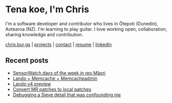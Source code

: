 # Tena koe, I'm Chris

I'm a software developer and contributor who lives in Ōtepoti (Dunedin), Aotearoa (NZ). I'm learning to play guitar. I love working open, collaboration, sharing knowledge and contribution.

[chris.bur.gs](https://chris.bur.gs) | [projects](https://chris.bur.gs/projects/) | [contact](https://chris.bur.gs/contact/) | [resume](https://chris.bur.gs/resume) | [linkedin](https://linkedin.com/in/stephenajulu)

## Recent posts

<!-- BLOG-POST-LIST:START -->
- [SensorWatch days of the week in reo Māori](https://chris.bur.gs/sensor-watch-r%C4%81-m%C4%81ori/)
- [Lando + Memcache + Memcacheadmin](https://chris.bur.gs/lando-memcacheadmin/)
- [Lando v4 preview](https://chris.bur.gs/lando-v4-preview/)
- [Convert MR patches to local patches](https://chris.bur.gs/mrs-to-patches/)
- [Debugging a Sieve detail that was confounding me](https://chris.bur.gs/sieve-order-fileinto/)
<!-- BLOG-POST-LIST:END -->
